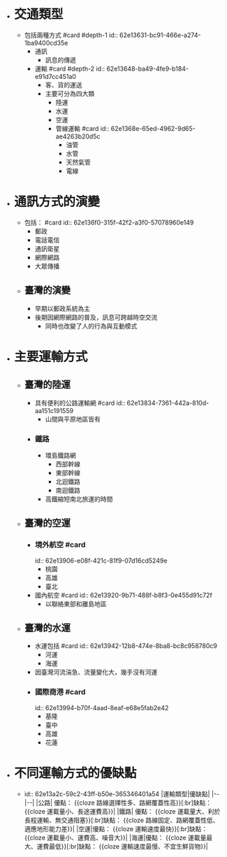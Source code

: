 - # 交通類型
	- 包括兩種方式 #card #depth-1
	  id:: 62e13631-bc91-466e-a274-1ba9400cd35e
		- 通訊
			- 訊息的傳遞
		- 運輸 #card #depth-2
		  id:: 62e13648-ba49-4fe9-b184-e91d7cc451a0
			- 客、貨的運送
			- 主要可分為四大類
				- 陸運
				- 水運
				- 空運
				- 管線運輸 #card
				  id:: 62e1368e-65ed-4962-9d65-ae4263b20d5c
					- 油管
					- 水管
					- 天然氣管
					- 電線
- # 通訊方式的演變
	- 包括： #card
	  id:: 62e136f0-315f-42f2-a3f0-57078960e149
		- 郵政
		- 電話電信
		- 通訊衛星
		- 網際網路
		- 大眾傳播
	- ## 臺灣的演變
		- 早期以郵政系統為主
		- 後期因網際網路的普及，訊息可跨越時空交流
			- 同時也改變了人的行為與互動模式
- # 主要運輸方式
	- ## 臺灣的陸運
		- 具有便利的公路運輸網 #card
		  id:: 62e13834-7361-442a-810d-aa151c191559
			- 山間與平原地區皆有
		- ### 鐵路
			- 環島鐵路網
				- 西部幹線
				- 東部幹線
				- 北迴鐵路
				- 南迴鐵路
			- 高鐵縮短南北旅運的時間
	- ## 臺灣的空運
		- ### 境外航空 #card
		  id:: 62e13906-e08f-421c-81f9-07d16cd5249e
			- 桃園
			- 高雄
			- 臺北
		- 國內航空 #card
		  id:: 62e13920-9b71-488f-b8f3-0e455d91c72f
			- 以聯絡東部和離島地區
	- ## 臺灣的水運
		- 水運包括 #card
		  id:: 62e13942-12b8-474e-8ba8-bc8c958780c9
			- 河運
			- 海運
		- 因臺灣河流湍急、流量變化大，幾手沒有河運
		- ### 國際商港 #card
		  id:: 62e13994-b70f-4aad-8eaf-e68e5fab2e42
			- 基隆
			- 臺中
			- 高雄
			- 花蓮
- # 不同運輸方式的優缺點
	- id:: 62e13a2c-59c2-43ff-b50e-365346401a54
	  |運輸類型|優缺點|
	  |--|--|
	  |公路| 優點： {{cloze 路線選擇性多、路網覆蓋性高}}[:br]缺點： {{cloze 運載量小、長途運費高}}|
	  |鐵路| 優點： {{cloze 運載量大、利於長程運輸、無交通阻塞}}[:br]缺點： {{cloze 路線固定、路網覆蓋性低、適應地形能力差}}|
	  |空運|優點： {{cloze 運輸速度最快}}[:br]缺點： {{cloze 運載量小、運費高、噪音大}}|
	  |海運|優點： {{cloze 運載量最大、運費最低}}[:br]缺點： {{cloze 運輸速度最慢、不宜生鮮貨物}}|